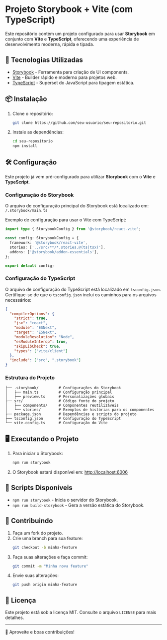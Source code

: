# Projeto Storybook + Vite (com TypeScript)

Este repositório contém um projeto configurado para usar **Storybook** em conjunto com **Vite** e **TypeScript**, oferecendo uma experiência de desenvolvimento moderna, rápida e tipada.

## 🚀 Tecnologias Utilizadas

- [Storybook](https://storybook.js.org/) - Ferramenta para criação de UI components.
- [Vite](https://vitejs.dev/) - Builder rápido e moderno para projetos web.
- [TypeScript](https://www.typescriptlang.org/) - Superset do JavaScript para tipagem estática.

## 📦 Instalação

1. Clone o repositório:
   ```bash
   git clone https://github.com/seu-usuario/seu-repositorio.git
   ```

2. Instale as dependências:
   ```bash
   cd seu-repositorio
   npm install
   ```

## 🛠 Configuração

Este projeto já vem pré-configurado para utilizar **Storybook** com o **Vite** e **TypeScript**.

### Configuração do Storybook

O arquivo de configuração principal do Storybook está localizado em:  
`/.storybook/main.ts`  

Exemplo de configuração para usar o Vite com TypeScript:
```typescript
import type { StorybookConfig } from '@storybook/react-vite';

const config: StorybookConfig = {
  framework: '@storybook/react-vite',
  stories: ['../src/**/*.stories.@(ts|tsx)'],
  addons: ['@storybook/addon-essentials'],
};

export default config;
```

### Configuração do TypeScript

O arquivo de configuração do TypeScript está localizado em `tsconfig.json`.  
Certifique-se de que o `tsconfig.json` inclui os caminhos para os arquivos necessários:

```json
{
  "compilerOptions": {
    "strict": true,
    "jsx": "react",
    "module": "ESNext",
    "target": "ESNext",
    "moduleResolution": "Node",
    "esModuleInterop": true,
    "skipLibCheck": true,
    "types": ["vite/client"]
  },
  "include": ["src", ".storybook"]
}
```

### Estrutura do Projeto

```plaintext
├── .storybook/         # Configurações do Storybook
│   ├── main.ts         # Configuração principal
│   ├── preview.ts      # Personalizações globais
├── src/                # Código fonte do projeto
│   ├── components/     # Componentes reutilizáveis
│   └── stories/        # Exemplos de histórias para os componentes
├── package.json        # Dependências e scripts do projeto
├── tsconfig.json       # Configuração do TypeScript
└── vite.config.ts      # Configuração do Vite
```

## 🖥 Executando o Projeto

1. Para iniciar o Storybook:
   ```bash
   npm run storybook
   ```

2. O Storybook estará disponível em: [http://localhost:6006](http://localhost:6006)

## 🔧 Scripts Disponíveis

- `npm run storybook` - Inicia o servidor do Storybook.
- `npm run build-storybook` - Gera a versão estática do Storybook.

## 🤝 Contribuindo

1. Faça um fork do projeto.
2. Crie uma branch para sua feature:
   ```bash
   git checkout -b minha-feature
   ```
3. Faça suas alterações e faça commit:
   ```bash
   git commit -m "Minha nova feature"
   ```
4. Envie suas alterações:
   ```bash
   git push origin minha-feature
   ```

## 📝 Licença

Este projeto está sob a licença MIT. Consulte o arquivo `LICENSE` para mais detalhes.

---

🎉 Aproveite e boas contribuições!
